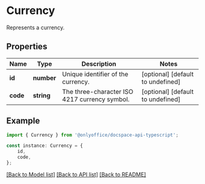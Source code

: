 # Currency

Represents a currency.

## Properties

Name | Type | Description | Notes
------------ | ------------- | ------------- | -------------
**id** | **number** | Unique identifier of the currency. | [optional] [default to undefined]
**code** | **string** | The three-character ISO 4217 currency symbol. | [optional] [default to undefined]

## Example

```typescript
import { Currency } from '@onlyoffice/docspace-api-typescript';

const instance: Currency = {
    id,
    code,
};
```

[[Back to Model list]](../README.md#documentation-for-models) [[Back to API list]](../README.md#documentation-for-api-endpoints) [[Back to README]](../README.md)
